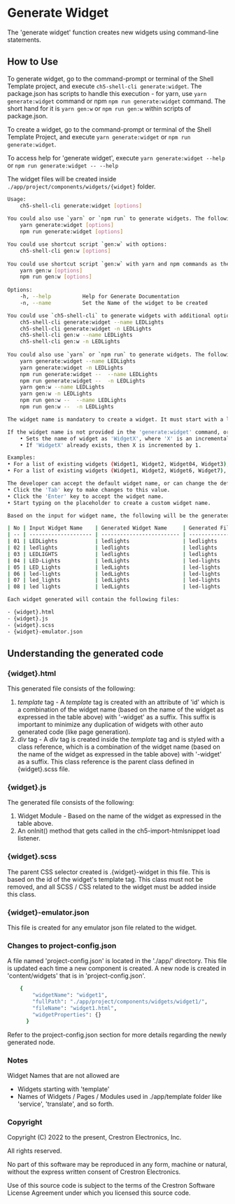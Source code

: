# Generate Widget

The 'generate widget' function creates new widgets using command-line statements.

## How to Use

To generate widget, go to the command-prompt or terminal of the Shell Template project, and execute `ch5-shell-cli generate:widget`.
The package.json has scripts to handle this execution - for yarn, use `yarn generate:widget` command or npm  `npm run generate:widget` command. The short hand for it is `yarn gen:w` or `npm run gen:w` within scripts of package.json.

To create a widget, go to the command-prompt or terminal of the Shell Template Project, and execute `yarn generate:widget` or `npm run generate:widget`.

To access help for 'generate widget', execute `yarn generate:widget --help` or `npm run generate:widget -- --help`

The widget files will be created inside `./app/project/components/widgets/{widget}` folder.

```bash
Usage:
    ch5-shell-cli generate:widget [options]
    
You could also use `yarn` or `npm run` to generate widgets. The following are the commands:
    yarn generate:widget [options]
    npm run generate:widget [options]

You could use shortcut script `gen:w` with options:
    ch5-shell-cli gen:w [options]
    
You could use shortcut script `gen:w` with yarn and npm commands as the following:
    yarn gen:w [options]
    npm run gen:w [options]
    
Options:
    -h, --help          Help for Generate Documentation
    -n, --name          Set the Name of the widget to be created

You could use `ch5-shell-cli` to generate widgets with additional options. The following are some examples:
    ch5-shell-cli generate:widget --name LEDLights
    ch5-shell-cli generate:widget -n LEDLights
    ch5-shell-cli gen:w --name LEDLights
    ch5-shell-cli gen:w -n LEDLights
    
You could also use `yarn` or `npm run` to generate widgets. The following are the commands:
    yarn generate:widget --name LEDLights
    yarn generate:widget -n LEDLights
    npm run generate:widget --  --name LEDLights
    npm run generate:widget --  -n LEDLights
    yarn gen:w --name LEDLights
    yarn gen:w -n LEDLights
    npm run gen:w --  --name LEDLights
    npm run gen:w --  -n LEDLights

The widget name is mandatory to create a widget. It must start with a letter and can contain letters, hyphens, spaces, underscores, and numbers.

If the widget name is not provided in the 'generate:widget' command, or if the widget name is incorrect, the developer will be prompted to enter a widget name, and a default value for the widget name will be displayed. This widget name will be set with the following rules:
    • Sets the name of widget as 'WidgetX', where 'X' is an incremental number.
    • If 'WidgetX' already exists, then X is incremented by 1.

Examples:
• For a list of existing widgets (Widget1, Widget2, Widget04, Widget3), the new prompted widget name would be Widget4.
• For a list of existing widgets (Widget1, Widget2, Widget6, Widget7), the new prompted widget name would be Widget3.

The developer can accept the default widget name, or can change the default widget name as needed. The default is widget name is displayed as a placeholder in the terminal window. Some additional features to modify default widget name are as follows:
• Click the 'Tab' key to make changes to this value.
• Click the 'Enter' key to accept the widget name.
• Start typing on the placeholder to create a custom widget name.

Based on the input for widget name, the following will be the generated widgets and file or folder names:

| No | Input Widget Name    | Generated Widget Name     | Generated File and Folder Names |
| -- | -------------------- | ------------------------- | ------------------------------- |
| 01 | LEDLights            | ledlights                 | ledlights                       |
| 02 | ledlights            | ledlights                 | ledlights                       |
| 03 | LEDLIGHTS            | ledlights                 | ledlights                       |
| 04 | LED-Lights           | ledLights                 | led-lights                      |
| 05 | LED_Lights           | ledLights                 | led-lights                      |
| 06 | led-lights           | ledLights                 | led-lights                      |
| 07 | led_lights           | ledLights                 | led-lights                      |
| 08 | led lights           | ledLights                 | led-lights                      |

Each widget generated will contain the following files:

- {widget}.html
- {widget}.js
- {widget}.scss
- {widget}-emulator.json
```

## Understanding the generated code

### {widget}.html

This generated file consists of the following:

1. *template* tag - A *template* tag is created with an attribute of 'id' which is a combination of the widget name (based on the name of the widget as expressed in the table above) with '-widget' as a suffix. This suffix is important to minimize any duplication of widgets with other auto generated code (like page generation).
2. *div* tag - A *div* tag is created inside the *template* tag and is styled with a class reference, which is a combination of the widget name (based on the name of the widget as expressed in the table above) with '-widget' as a suffix. This class reference is the parent class defined in {widget}.scss file.

### {widget}.js

The generated file consists of the following:

1. Widget Module - Based on the name of the widget as expressed in the table above.
2. An onInit() method that gets called in the ch5-import-htmlsnippet load listener.

### {widget}.scss

The parent CSS selector created is .{widget}-widget in this file. This is based on the id of the widget's template tag. This class must not be removed, and all SCSS / CSS related to the widget must be added inside this class.

### {widget}-emulator.json

This file is created for any emulator json file related to the widget.

### Changes to project-config.json

A file named 'project-config.json' is located in the './app/' directory. This file is updated each time a new component is created. A new node is created in 'content/widgets' that is in 'project-config.json'.

```bash
    {
        "widgetName": "widget1",
        "fullPath": "./app/project/components/widgets/widget1/",
        "fileName": "widget1.html",
        "widgetProperties": {}
      }
```

Refer to the project-config.json section for more details regarding the newly generated node.

### Notes

Widget Names that are not allowed are

- Widgets starting with 'template'
- Names of Widgets / Pages / Modules used in ./app/template folder like 'service', 'translate', and so forth.

### Copyright

Copyright (C) 2022 to the present, Crestron Electronics, Inc.

All rights reserved.

No part of this software may be reproduced in any form, machine
or natural, without the express written consent of Crestron Electronics.

Use of this source code is subject to the terms of the Crestron Software License Agreement
under which you licensed this source code.